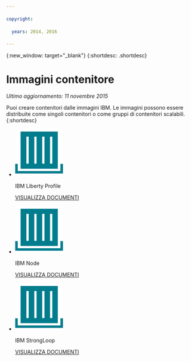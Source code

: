 ```yaml
---

copyright:

  years: 2014, 2016

---
```


{:new_window: target="_blank"}
{:shortdesc: .shortdesc}

# Immagini contenitore
*Ultimo aggiornamento: 11 novembre 2015*

Puoi creare contenitori dalle immagini IBM. Le immagini possono essere distribuite come singoli contenitori
o come gruppi di contenitori scalabili. {:shortdesc}

<ul class="runtimeIconList">
<li>
<p class="runtimeIcon"><img src="images/container-image_ibm.svg" alt="Immagini IBM" /></p>
<p class="runtimeTitle">IBM Liberty Profile</p>
<p class="runtimeLink"><a format="html" href="../images/docker_image_ibmliberty/ibmliberty_starter.html" scope="peer">VISUALIZZA DOCUMENTI</a></p>
</li>
<li>
<p class="runtimeIcon"><img src="images/container-image_ibm.svg" alt="Immagini IBM" /></p>
<p class="runtimeTitle">IBM Node</p>
<p class="runtimeLink"><a format="html" href="../images/docker_image_ibmnode/ibmnode_starter.html" scope="peer">VISUALIZZA DOCUMENTI</a></p>
</li>
<li>
<p class="runtimeIcon"><img src="images/container-image_ibm.svg" alt="Immagini IBM" /></p>
<p class="runtimeTitle">IBM StrongLoop</p>
<p class="runtimeLink"><a format="html" href="../images/ibmnode_strong_pm/ibmnode-strong-pm_starter.html" scope="peer">VISUALIZZA DOCUMENTI</a></p>
</li>
</ul>
